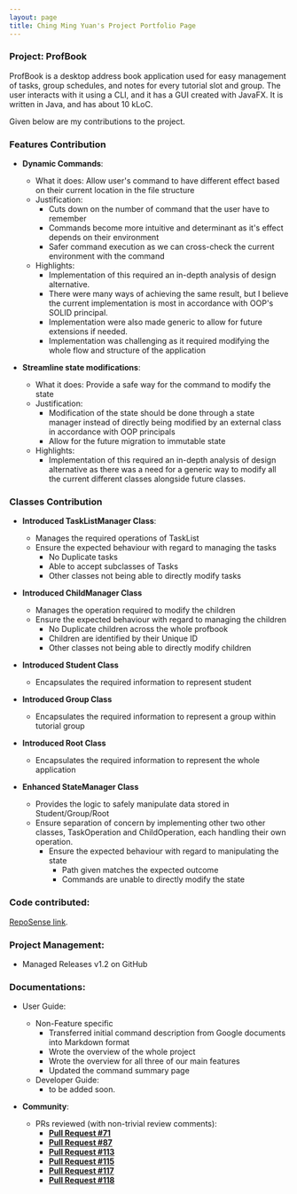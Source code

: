 ```yaml
---
layout: page
title: Ching Ming Yuan's Project Portfolio Page
---
```


### Project: ProfBook

ProfBook is a desktop address book application used for easy management of tasks, group schedules, and notes for every
tutorial slot and group. The user interacts with it using a CLI, and it has a GUI created with JavaFX. It is written in
Java, and has about 10 kLoC.

Given below are my contributions to the project.

### Features Contribution

* **Dynamic Commands**:
    * What it does: Allow user's command to have different effect based on their current location in the file structure
    * Justification:
        * Cuts down on the number of command that the user have to remember
        * Commands become more intuitive and determinant as it's effect depends on their environment
        * Safer command execution as we can cross-check the current environment with the command
    * Highlights:
        * Implementation of this required an in-depth analysis of design alternative.
        * There were many ways of achieving the same result, but I believe the current implementation is most in
          accordance with OOP's SOLID principal.
        * Implementation were also made generic to allow for future extensions if needed.
        * Implementation was challenging as it required modifying the whole flow and structure of the application

* **Streamline state modifications**:
    * What it does: Provide a safe way for the command to modify the state
    * Justification:
        * Modification of the state should be done through a state manager instead of directly being modified by an
          external class in accordance with OOP principals
        * Allow for the future migration to immutable state
    * Highlights:
        * Implementation of this required an in-depth analysis of design alternative as there was a need for a generic
          way to modify all the current different classes alongside future classes.

### Classes Contribution

* **Introduced TaskListManager Class**:

    * Manages the required operations of TaskList
    * Ensure the expected behaviour with regard to managing the tasks
        * No Duplicate tasks
        * Able to accept subclasses of Tasks
        * Other classes not being able to directly modify tasks
* **Introduced ChildManager Class**

    * Manages the operation required to modify the children
    * Ensure the expected behaviour with regard to managing the children
        * No Duplicate children across the whole profbook
        * Children are identified by their Unique ID
        * Other classes not being able to directly modify children

* **Introduced Student Class**

    * Encapsulates the required information to represent student

* **Introduced Group Class**

    * Encapsulates the required information to represent a group within tutorial group

* **Introduced Root Class**

    * Encapsulates the required information to represent the whole application

* **Enhanced StateManager Class**
    * Provides the logic to safely manipulate data stored in Student/Group/Root
    * Ensure separation of concern by implementing other two other classes, TaskOperation and ChildOperation,
      each handling their own operation.
        * Ensure the expected behaviour with regard to manipulating the state
            * Path given matches the expected outcome
            * Commands are unable to directly modify the state

### **Code contributed**:

[RepoSense link](https://nus-cs2103-ay2324s1.github.io/tp-dashboard/?search=w15&sort=groupTitle&sortWithin=title&timeframe=commit&mergegroup=&groupSelect=groupByRepos&breakdown=true&checkedFileTypes=docs~functional-code~test-code&since=2023-09-22&tabOpen=true&tabType=authorship&tabAuthor=mingyuanc&tabRepo=AY2324S1-CS2103T-W15-2%2Ftp%5Bmaster%5D&authorshipIsMergeGroup=false&authorshipFileTypes=docs~functional-code~test-code&authorshipIsBinaryFileTypeChecked=false&authorshipIsIgnoredFilesChecked=false).

### Project Management:

* Managed Releases v1.2 on GitHub

### Documentations:

* User Guide:
    * Non-Feature specific
        * Transferred initial command description from Google documents into Markdown format
        * Wrote the overview of the whole project
        * Wrote the overview for all three of our main features
        * Updated the command summary page
    * Developer Guide:
        * to be added soon.


* **Community**:
    * PRs reviewed (with non-trivial review comments):
        * **[Pull Request #71](https://github.com/AY2324S1-CS2103T-W15-2/tp/pull/71)**
        * **[Pull Request #87](https://github.com/AY2324S1-CS2103T-W15-2/tp/pull/87)**
        * **[Pull Request #113](https://github.com/AY2324S1-CS2103T-W15-2/tp/pull/113)**
        * **[Pull Request #115](https://github.com/AY2324S1-CS2103T-W15-2/tp/pull/115)**
        * **[Pull Request #117](https://github.com/AY2324S1-CS2103T-W15-2/tp/pull/117)**
        * **[Pull Request #118](https://github.com/AY2324S1-CS2103T-W15-2/tp/pull/118)**

